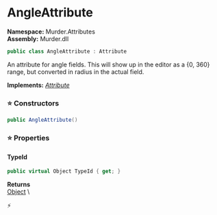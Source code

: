 # AngleAttribute

**Namespace:** Murder.Attributes \
**Assembly:** Murder.dll

```csharp
public class AngleAttribute : Attribute
```

An attribute for angle fields. This will show up in the editor
            as a {0, 360} range, but converted in radius in the actual field.

**Implements:** _[Attribute](https://learn.microsoft.com/en-us/dotnet/api/System.Attribute?view=net-7.0)_

### ⭐ Constructors
```csharp
public AngleAttribute()
```

### ⭐ Properties
#### TypeId
```csharp
public virtual Object TypeId { get; }
```

**Returns** \
[Object](https://learn.microsoft.com/en-us/dotnet/api/System.Object?view=net-7.0) \


⚡